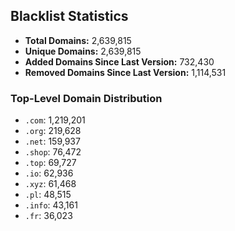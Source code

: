 ## Blacklist Statistics

- **Total Domains:** 2,639,815
- **Unique Domains:** 2,639,815
- **Added Domains Since Last Version:** 732,430
- **Removed Domains Since Last Version:** 1,114,531

### Top-Level Domain Distribution

-  `.com`: 1,219,201
-  `.org`: 219,628
-  `.net`: 159,937
-  `.shop`: 76,472
-  `.top`: 69,727
-  `.io`: 62,936
-  `.xyz`: 61,468
-  `.pl`: 48,515
-  `.info`: 43,161
-  `.fr`: 36,023
